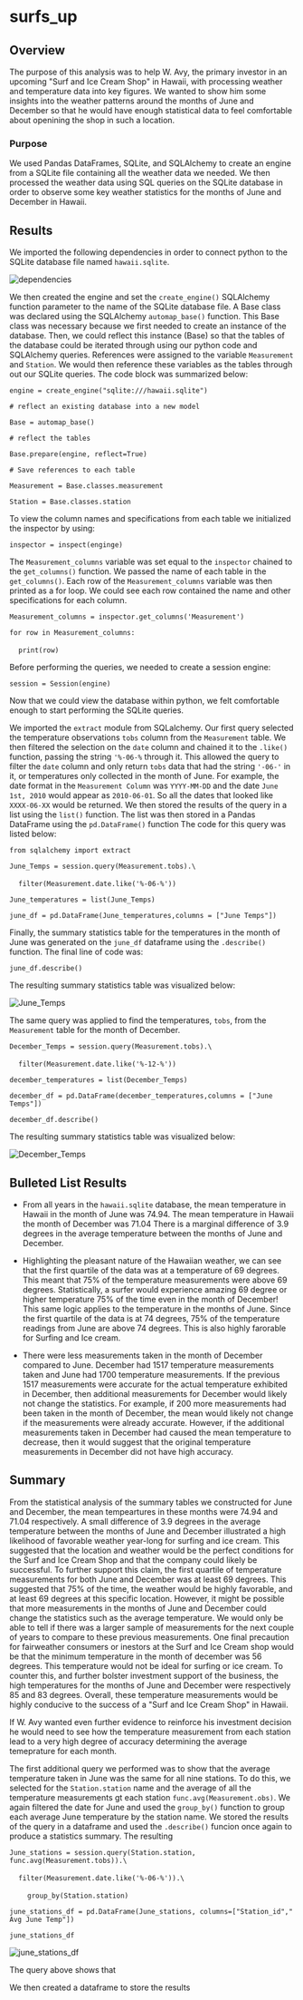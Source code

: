 # surfs_up

## Overview
The purpose of this analysis was to help W. Avy, the primary investor in an upcoming "Surf and Ice Cream Shop" in Hawaii, with processing weather and temperature data into key figures. We wanted to show him some insights into the weather patterns around the months of June and December so that he would have enough statistical data to feel comfortable about openining the shop in such a location.
### Purpose
We used Pandas DataFrames, SQLite, and SQLAlchemy to create an engine from a SQLite file containing all the weather data we needed. We then processed the weather data using SQL queries on the SQLite database in order to observe some key weather statistics for the months of June and December in Hawaii.


## Results

We imported the following dependencies in order to connect python to the SQLite database file named `hawaii.sqlite`.

![dependencies](https://github.com/willmino/surfs_up/blob/main/dependencies/dependencies.png)

We then created the engine and set the `create_engine()` SQLAlchemy function parameter to the name of the SQLite database file. A Base class was declared using the SQLAlchemy `automap_base()` function. This Base class was necessary because we first needed to create an instance of the database. Then, we could reflect this instance (Base) so that the tables of the database could be iterated through using our python code and SQLAlchemy queries. References were assigned to the variable `Measurement` and `Station`. We would then reference these variables as the tables through out our SQLite queries. The code block was summarized below:

`engine = create_engine("sqlite:///hawaii.sqlite")`

`# reflect an existing database into a new model`

`Base = automap_base()`

`# reflect the tables`

`Base.prepare(engine, reflect=True)`

`# Save references to each table`

`Measurement = Base.classes.measurement`

`Station = Base.classes.station`

To view the column names and specifications from each table we initialized the inspector by using:

`inspector = inspect(enginge)`

The `Measurement_columns` variable was set equal to the `inspector` chained to the `get_columns()` function. We passed the name of each table in the `get_columns()`. Each row of the `Measurement_columns` variable was then printed as a for loop. We could see each row contained the name and other specifications for each column.

`Measurement_columns = inspector.get_columns('Measurement')`

`for row in Measurement_columns:`

&nbsp;&nbsp;&nbsp;&nbsp;`print(row)`

Before performing the queries, we needed to create a session engine:

`session = Session(engine)`

Now that we could view the database within python, we felt comfortable enough to start performing the SQLite queries.

We imported the `extract` module from SQLalchemy. Our first query selected the temperature observations `tobs` column from the `Measurement` table. We then filtered the selection on the `date` column and chained it to the `.like()` function, passing the string `'%-06-%` through it. This allowed the query to filter the `date` column and only return `tobs` data that had the string `'-06-'` in it, or temperatures only collected in the month of June. For example, the date format in the `Measurement Column` was `YYYY-MM-DD` and the date `June 1st, 2010` would appear as  `2010-06-01`. So all the dates that looked like `XXXX-06-XX` would be returned. We then stored the results of the query in a list using the `list()` function. The list was then stored in a Pandas DataFrame using the `pd.DataFrame()` function The code for this query was listed below:

`from sqlalchemy import extract`

`June_Temps = session.query(Measurement.tobs).\`

&nbsp;&nbsp;&nbsp;&nbsp;`filter(Measurement.date.like('%-06-%'))`

`June_temperatures = list(June_Temps)`

`june_df = pd.DataFrame(June_temperatures,columns = ["June Temps"])`

Finally, the summary statistics table for the temperatures in the month of June was generated on the `june_df` dataframe using the `.describe()` function. The final line of code was:

`june_df.describe()`

The resulting summary statistics table was visualized below:

![June_Temps](https://github.com/willmino/surfs_up/blob/main/images/June_Temperatures.png)

The same query was applied to find the temperatures, `tobs`, from the `Measurement` table for the month of December.

`December_Temps = session.query(Measurement.tobs).\`

&nbsp;&nbsp;&nbsp;&nbsp;`filter(Measurement.date.like('%-12-%'))`

`december_temperatures = list(December_Temps)`

`december_df = pd.DataFrame(december_temperatures,columns = ["June Temps"])`

`december_df.describe()`

The resulting summary statistics table was visualized below:

![December_Temps](https://github.com/willmino/surfs_up/blob/main/images/December_Temperatures.png)


## Bulleted List Results

* From all years in the `hawaii.sqlite` database, the mean temperature in Hawaii in the month of June was 74.94. The mean temperature in Hawaii the month of December was 71.04 There is a marginal difference of 3.9 degrees in the average temperature between the months of June and December. 

* Highlighting the pleasant nature of the Hawaiian weather, we can see that the first quartile of the data was at a temperature of 69 degrees. This meant that 75% of the temperature measurements were above 69 degrees. Statistically, a surfer would experience amazing 69 degree or higher temperature 75% of the time even in the month of December! This same logic applies to the temperature in the months of June. Since the first quartile of the data is at 74 degrees, 75% of the temperature readings from June are above 74 degrees. This is also highly farorable for Surfing and Ice cream.

* There were less measurements taken in the month of December compared to June. December had 1517 temperature measurements taken and June had 1700 temperature measurements. If the previous 1517 measurements were accurate for the actual temperature exhibited in December, then additional measurements for December would likely not change the statistics. For example, if 200 more measurements had been taken in the month of December, the mean would likely not change if the measurements were already accurate. However, if the additional measurements taken in December had caused the mean temperature to decrease, then it would suggest that the original temperature measurements in December did not have high accuracy.






## Summary

From the statistical analysis of the summary tables we constructed for June and December, the mean tempeartures in these months were 74.94 and 71.04 respectively. A small difference of 3.9 degrees in the average temperature between the months of June and December illustrated a high likelihood of favorable weather year-long for surfing and ice cream. This suggested that the location and weather would be the perfect conditions for the Surf and Ice Cream Shop and that the company could likely be successful. To further support this claim, the first quartile of temperature measurements for both June and December was at least 69 degrees. This suggested that 75% of the time, the weather would be highly favorable, and at least 69 degrees at this specific location. However, it might be possible that more measurements in the months of June and December could change the statistics such as the average temperature. We would only be able to tell if there was a larger sample of measurements for the next couple of years to compare to these previous measurements. One final precaution for fairweather consumers or inestors at the Surf and Ice Cream shop would be that the minimum temperature in the month of december was 56 degrees. This temperature would not be ideal for surfing or ice cream. To counter this, and further bolster investment support of the business, the high temperatures for the months of June and December were respectively 85 and 83 degrees. Overall, these temperature measurements would be highly conducive to the success of a "Surf and Ice Cream Shop" in Hawaii.

If W. Avy wanted even further evidence to reinforce his investment decision he would need to see how the temperature measurement from each station lead to a very high degree of accuracy determining the average temeprature for each month.

The first additional query we performed was to show that the average temperature taken in June was the same for all nine stations. To do this, we selected for the `Station.station` name and the average of all the temperature measurements gt each station `func.avg(Measurement.obs)`. We again filtered the date for June and used the `group_by()` function to group each average June temperature by the station name. We stored the results of the query in a dataframe and used the `.describe()` funcion once again to produce a statistics summary. The resulting 

`June_stations = session.query(Station.station, func.avg(Measurement.tobs)).\`

&nbsp;&nbsp;&nbsp;&nbsp;`filter(Measurement.date.like('%-06-%')).\`

&nbsp;&nbsp;&nbsp;&nbsp;&nbsp;&nbsp;&nbsp;&nbsp;`group_by(Station.station)`

`june_stations_df = pd.DataFrame(June_stations, columns=["Station_id"," Avg June Temp"])`

`june_stations_df`

![june_stations_df](https://github.com/willmino/surfs_up/blob/main/images/June_stations.png)


The query above shows that 

We then created a dataframe to store the results

